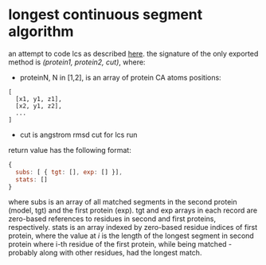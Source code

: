 longest continuous segment algorithm
====================================
an attempt to code lcs as described [here](http://predictioncenter.org/casp/casp7/public/doc/LCS_GDT.README). the signature of the only exported method is _(protein1, protein2, cut)_, where:

  * proteinN, N in [1,2], is an array of protein CA atoms positions:

  ```
  [
    [x1, y1, z1],
    [x2, y1, z2],
    ...
  ]
  ```

  * cut is angstrom rmsd cut for lcs run

return value has the following format:

```javascript
{
  subs: [ { tgt: [], exp: [] }],
  stats: []
}
```

where subs is an array of all matched segments in the second protein (model, tgt) and the first protein (exp). tgt and exp arrays in each record are zero-based references to residues in second and first proteins, respectively. stats is an array indexed by zero-based residue indices of first protein, where the value at *i* is the length of the longest segment in second protein where i-th residue of the first protein, while being matched - probably along with other residues, had the longest match.


